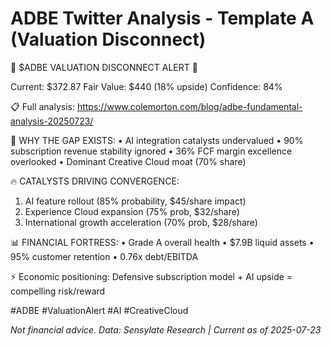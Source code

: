 # ADBE Twitter Analysis - Template A (Valuation Disconnect)

🚨 $ADBE VALUATION DISCONNECT ALERT 🚨

Current: $372.87
Fair Value: $440 (18% upside)
Confidence: 84%

📋 Full analysis: https://www.colemorton.com/blog/adbe-fundamental-analysis-20250723/

🎯 WHY THE GAP EXISTS:
• AI integration catalysts undervalued
• 90% subscription revenue stability ignored
• 36% FCF margin excellence overlooked
• Dominant Creative Cloud moat (70% share)

🔥 CATALYSTS DRIVING CONVERGENCE:
1. AI feature rollout (85% probability, $45/share impact)
2. Experience Cloud expansion (75% prob, $32/share)
3. International growth acceleration (70% prob, $28/share)

📊 FINANCIAL FORTRESS:
• Grade A overall health
• $7.9B liquid assets
• 95% customer retention
• 0.76x debt/EBITDA

⚡ Economic positioning: Defensive subscription model + AI upside = compelling risk/reward

#ADBE #ValuationAlert #AI #CreativeCloud

*Not financial advice. Data: Sensylate Research | Current as of 2025-07-23*
